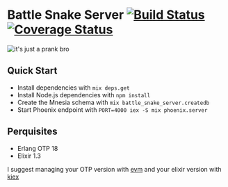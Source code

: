 # Battle Snake Server [![Build Status](https://travis-ci.org/Dkendal/battle_snake_server.svg?branch=master)](https://travis-ci.org/Dkendal/battle_snake_server) [![Coverage Status](https://coveralls.io/repos/github/Dkendal/battle_snake_server/badge.svg?branch=master)](https://coveralls.io/github/Dkendal/battle_snake_server?branch=master)

![it's just a prank bro](http://imgur.com/Ytvm290.jpg)

## Quick Start

  * Install dependencies with `mix deps.get`
  * Install Node.js dependencies with `npm install`
  * Create the Mnesia schema with `mix battle_snake_server.createdb`
  * Start Phoenix endpoint with `PORT=4000 iex -S mix phoenix.server`

## Perquisites
  * Erlang OTP 18
  * Elixir 1.3

  I suggest managing your OTP version with
  [evm](https://github.com/robisonsantos/evm) and your elixir version with
  [kiex](https://github.com/taylor/kie://github.com/taylor/kiex)
